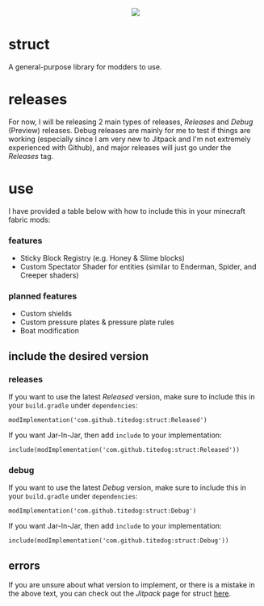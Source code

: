 
<p align="center">
  <img src="https://user-images.githubusercontent.com/71283197/213920742-40ceeba7-4c84-4fe9-8f12-cb8705166e3e.png" />
</p>

# struct
A general-purpose library for modders to use.

# releases
For now, I will be releasing 2 main types of releases, *Releases* and *Debug* (Preview) releases. Debug releases are mainly for me to test if things are working (especially since I am very new to Jitpack and I'm not extremely experienced with Github), and major releases will just go under the *Releases* tag.

# use
I have provided a table below with how to include this in your minecraft fabric mods:

### features

* Sticky Block Registry (e.g. Honey & Slime blocks)
* Custom Spectator Shader for entities (similar to Enderman, Spider, and Creeper shaders)

### planned features

* Custom shields
* Custom pressure plates & pressure plate rules
* Boat modification

## include the desired version
### releases
If you want to use the latest *Released* version, make sure to include this in your `build.gradle` under `dependencies`:
```
modImplementation('com.github.titedog:struct:Released')
```

If you want Jar-In-Jar, then add `include` to your implementation:
```
include(modImplementation('com.github.titedog:struct:Released'))
```

### debug
If you want to use the latest *Debug* version, make sure to include this in your `build.gradle` under `dependencies`:
```
modImplementation('com.github.titedog:struct:Debug')
```

If you want Jar-In-Jar, then add `include` to your implementation:
```
include(modImplementation('com.github.titedog:struct:Debug'))
```

## errors
If you are unsure about what version to implement, or there is a mistake in the above text, you can check out the *Jitpack* page for struct [here](https://jitpack.io/#titedog/struct).
